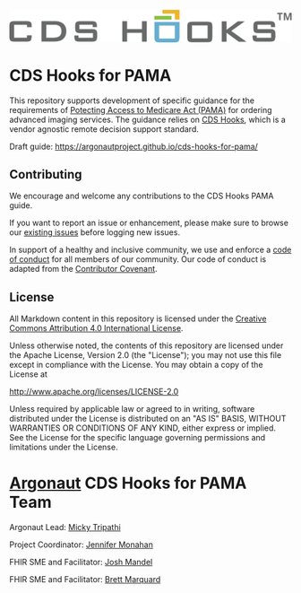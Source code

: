 <p align="center">
  <img src="https://github.com/cds-hooks/docs/raw/master/logo.png">
</p>

# CDS Hooks for PAMA

This repository supports development of specific guidance for the requirements of [Potecting Access to Medicare Act (PAMA)](https://www.cms.gov/medicare/quality-initiatives-patient-assessment-instruments/appropriate-use-criteria-program/index.html) for ordering advanced imaging services. The guidance relies on [CDS Hooks](https://cds-hooks.org/), which is a vendor agnostic remote decision support standard. 

Draft guide: https://argonautproject.github.io/cds-hooks-for-pama/

## Contributing

We encourage and welcome any contributions to the CDS Hooks PAMA guide.

If you want to report an issue or enhancement, please make sure to browse our [existing issues](https://github.com/argonautproject/cds-hooks-for-pama/issues) before logging new issues.

In support of a healthy and inclusive community, we use and enforce a [code of conduct](./CODE_OF_CONDUCT.md) for all members of our community. Our code of conduct is adapted from the [Contributor Covenant](http://contributor-covenant.org/).

## License

All Markdown content in this repository is licensed under the [Creative Commons Attribution 4.0 International License](https://creativecommons.org/licenses/by/4.0/).

Unless otherwise noted, the contents of this repository
are licensed under the Apache License, Version 2.0 (the "License");
you may not use this file except in compliance with the License.
You may obtain a copy of the License at

   http://www.apache.org/licenses/LICENSE-2.0

Unless required by applicable law or agreed to in writing, software
distributed under the License is distributed on an "AS IS" BASIS,
WITHOUT WARRANTIES OR CONDITIONS OF ANY KIND, either express or implied.
See the License for the specific language governing permissions and
limitations under the License.

# [Argonaut](http://argonautwiki.hl7.org/index.php?title=Main_Page) CDS Hooks for PAMA Team

Argonaut Lead: [Micky Tripathi](mtripathi@maehc.org)

Project Coordinator: [Jennifer Monahan](jmonahan@maehc.org)

FHIR SME and Facilitator: [Josh Mandel](Josh.Mandel@microsoft.com)

FHIR SME and Facilitator: [Brett Marquard](brett@waveoneassociates.com)
